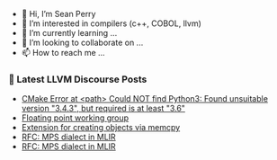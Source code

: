 - 👋 Hi, I’m Sean Perry
- 👀 I’m interested in compilers (c++, COBOL, llvm)
- 🌱 I’m currently learning ...
- 💞️ I’m looking to collaborate on ...
- 📫 How to reach me ...

<!---
s66perry/s66perry is a ✨ special ✨ repository because its `README.md` (this file) appears on your GitHub profile.
You can click the Preview link to take a look at your changes.
--->
### 📕 Latest LLVM Discourse Posts

<!-- DISCOURSE-LLVM:START -->
- [CMake Error at &lt;path&gt; Could NOT find Python3: Found unsuitable version &quot;3.4.3&quot;, but required is at least &quot;3.6&quot;](https://discourse.llvm.org/t/cmake-error-at-path-could-not-find-python3-found-unsuitable-version-3-4-3-but-required-is-at-least-3-6/77119#post_2)
- [Floating point working group](https://discourse.llvm.org/t/floating-point-working-group/76907#post_10)
- [Extension for creating objects via memcpy](https://discourse.llvm.org/t/extension-for-creating-objects-via-memcpy/76961#post_4)
- [RFC: MPS dialect in MLIR](https://discourse.llvm.org/t/rfc-mps-dialect-in-mlir/77102#post_16)
- [RFC: MPS dialect in MLIR](https://discourse.llvm.org/t/rfc-mps-dialect-in-mlir/77102#post_15)
<!-- DISCOURSE-LLVM:END -->
